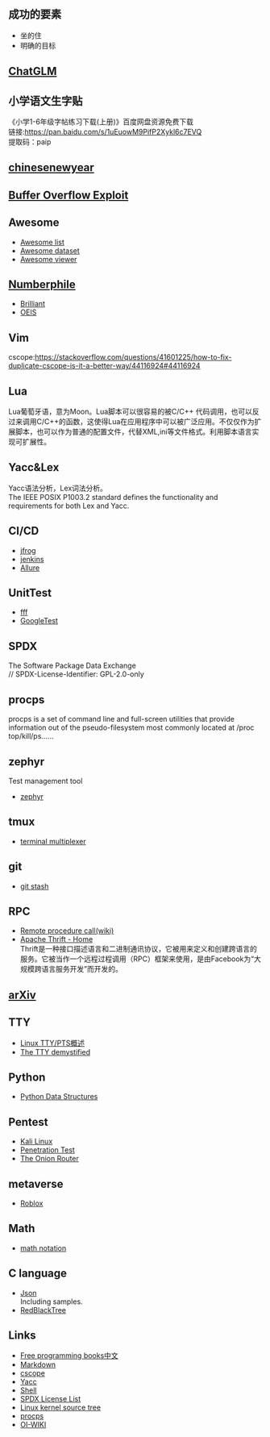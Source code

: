 ## 成功的要素
- 坐的住
- 明确的目标

## [ChatGLM](https://github.com/THUDM/ChatGLM-6B)  
## 小学语文生字贴
《小学1-6年级字帖练习下载(上册)》百度网盘资源免费下载  
链接:https://pan.baidu.com/s/1uEuowM9PifP2Xykl6c7EVQ  
提取码：paip  
## [chinesenewyear](https://chinesenewyear.net/)  
## [Buffer Overflow Exploit](https://dhavalkapil.com/blogs/Buffer-Overflow-Exploit/)  
## Awesome
- [Awesome list](https://github.com/topics/awesome)  
- [Awesome dataset](https://github.com/sindresorhus/awesome)  
- [Awesome viewer](https://awesome.digitalbunker.dev/) 
## [Numberphile](https://www.numberphile.com/)   
- [Brilliant](https://brilliant.org/) 
- [OEIS](https://oeis.org/)   
## Vim
cscope:https://stackoverflow.com/questions/41601225/how-to-fix-duplicate-cscope-is-it-a-better-way/44116924#44116924
## Lua
Lua葡萄牙语，意为Moon。Lua脚本可以很容易的被C/C++ 代码调用，也可以反过来调用C/C++的函数，这使得Lua在应用程序中可以被广泛应用。不仅仅作为扩展脚本，也可以作为普通的配置文件，代替XML,ini等文件格式。利用脚本语言实现可扩展性。  
## Yacc&Lex  
Yacc语法分析，Lex词法分析。  
The IEEE POSIX P1003.2 standard defines the functionality and requirements for both Lex and Yacc.
## CI/CD  
- [jfrog](https://jfrog.com/)  
- [jenkins](https://www.jenkins.io/)  
- [Allure](http://allure.qatools.ru/)  
## UnitTest
- [fff](https://github.com/meekrosoft/fff)  
- [GoogleTest](https://github.com/google/googletest)  
## SPDX  
The Software Package Data Exchange  
// SPDX-License-Identifier: GPL-2.0-only  
## procps  
procps is a set of command line and full-screen utilities that provide information out of the pseudo-filesystem most commonly located at /proc  
top/kill/ps......  
## zephyr  
Test management tool  
- [zephyr](https://www.getzephyr.com/)  
## tmux  
- [terminal multiplexer](https://github.com/tmux/tmux/wiki)  
## git
- [git stash](https://www.cnblogs.com/zndxall/archive/2018/09/04/9586088.html)  
## RPC
- [Remote procedure call(wiki)](https://en.wikipedia.org/wiki/Remote_procedure_call)
- [Apache Thrift - Home](https://thrift.apache.org/)    
Thrift是一种接口描述语言和二进制通讯协议，它被用来定义和创建跨语言的服务。它被当作一个远程过程调用（RPC）框架来使用，是由Facebook为“大规模跨语言服务开发”而开发的。  
## [arXiv](https://arxiv.org/)  
## TTY
- [Linux TTY/PTS概述](https://segmentfault.com/a/1190000009082089)  
- [The TTY demystified](http://www.linusakesson.net/programming/tty/index.php)  
## Python  
- [Python Data Structures](https://realpython.com/python-data-structures/)  
## Pentest
- [Kali Linux](https://www.kali.org/)  
- [Penetration Test](http://www.pentest-standard.org/)  
- [The Onion Router](https://en.wikipedia.org/wiki/Tor_(network)) 
## metaverse
- [Roblox](https://www.roblox.com/)  
## Math
- [math notation](https://oi-wiki.org/math/notation/)  
## C language
- [Json](https://github.com/zserge/jsmn)  
Including samples.
- [RedBlackTree](https://adroit-things.com/data-structures/red-black-trees/)

## Links
- [Free programming books中文](https://ebookfoundation.github.io/free-programming-books/books/free-programming-books-zh.html)
- [Markdown](https://www.markdownguide.org/basic-syntax/)
- [cscope](http://cscope.sourceforge.net/)
- [Yacc](https://en.wikipedia.org/wiki/Yacc)
- [Shell](https://www.shellscript.sh/index.html)
- [SPDX License List](https://spdx.org/licenses/)
- [Linux kernel source tree](https://github.com/torvalds/linux)
- [procps](https://gitlab.com/procps-ng/procps)
- [OI-WIKI](https://github.com/OI-wiki/OI-wiki)

